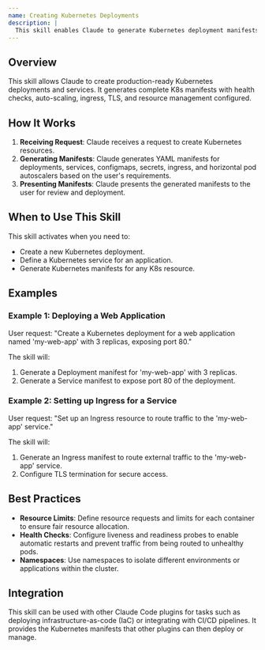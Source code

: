 ```yaml
---
name: Creating Kubernetes Deployments
description: |
  This skill enables Claude to generate Kubernetes deployment manifests, services, and related configurations following best practices. It should be used when the user asks to create a new Kubernetes deployment, service, ingress, or other related resources. Claude will generate YAML files for Deployments, Services, ConfigMaps, Secrets, Ingress, and Horizontal Pod Autoscalers. Use this skill when the user mentions "Kubernetes deployment", "K8s deployment", "create service", "define ingress", or asks for a manifest for any K8s resource.
---
```


## Overview

This skill allows Claude to create production-ready Kubernetes deployments and services. It generates complete K8s manifests with health checks, auto-scaling, ingress, TLS, and resource management configured.

## How It Works

1. **Receiving Request**: Claude receives a request to create Kubernetes resources.
2. **Generating Manifests**: Claude generates YAML manifests for deployments, services, configmaps, secrets, ingress, and horizontal pod autoscalers based on the user's requirements.
3. **Presenting Manifests**: Claude presents the generated manifests to the user for review and deployment.

## When to Use This Skill

This skill activates when you need to:
- Create a new Kubernetes deployment.
- Define a Kubernetes service for an application.
- Generate Kubernetes manifests for any K8s resource.

## Examples

### Example 1: Deploying a Web Application

User request: "Create a Kubernetes deployment for a web application named 'my-web-app' with 3 replicas, exposing port 80."

The skill will:
1. Generate a Deployment manifest for 'my-web-app' with 3 replicas.
2. Generate a Service manifest to expose port 80 of the deployment.

### Example 2: Setting up Ingress for a Service

User request: "Set up an Ingress resource to route traffic to the 'my-web-app' service."

The skill will:
1. Generate an Ingress manifest to route external traffic to the 'my-web-app' service.
2. Configure TLS termination for secure access.

## Best Practices

- **Resource Limits**: Define resource requests and limits for each container to ensure fair resource allocation.
- **Health Checks**: Configure liveness and readiness probes to enable automatic restarts and prevent traffic from being routed to unhealthy pods.
- **Namespaces**: Use namespaces to isolate different environments or applications within the cluster.

## Integration

This skill can be used with other Claude Code plugins for tasks such as deploying infrastructure-as-code (IaC) or integrating with CI/CD pipelines. It provides the Kubernetes manifests that other plugins can then deploy or manage.